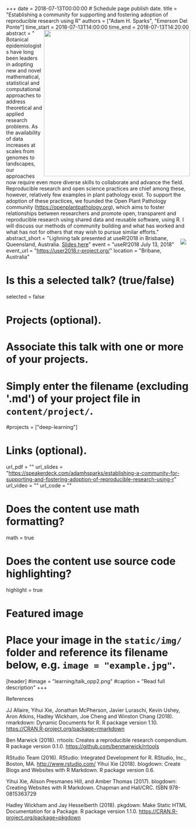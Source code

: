 +++
date = 2018-07-13T00:00:00  # Schedule page publish date.
title = "Establishing a community for supporting and fostering adoption of reproducible research using R"
authors = ["Adam H. Sparks", "Emerson Del Ponte"]
time_start = 2018-07-13T14:00:00
time_end = 2018-07-13T14:20:00
abstract = "<img src = '/img/learning/talk_opp1.png' width=400 align=right> Botanical epidemiologists have long been leaders in adopting new and novel mathematical, statistical and computational approaches to address theoretical and applied research problems. As the availability of data increases at scales from genomes to landscapes, our approaches now require even more diverse skills to collaborate and advance the field. Reproducible research and open science practices are chief among these, however, relatively few examples in plant pathology exist. To support the adoption of these practices, we founded the Open Plant Pathology community (https://openplantpathology.org), which aims to foster relationships between researchers and promote open, transparent and reproducible research using shared data and reusable software, using R. I will discuss our methods of community building and what has worked and what has not for others that may wish to pursue similar efforts."
abstract_short = "<img style = 'margin: 10px' src = '/img/learning/talk_opp2.png' align=right>Lighning talk presented at useR!2018 in Brisbane, Queensland, Australia. [Slides here](https://speakerdeck.com/adamhsparks/establishing-a-community-for-supporting-and-fostering-adoption-of-reproducible-research-using-r)"
event = "useR!2018 July 13, 2018"
event_url = "https://user2018.r-project.org/"
location = "Bribane, Australia"

# Is this a selected talk? (true/false)
selected = false

# Projects (optional).
#   Associate this talk with one or more of your projects.
#   Simply enter the filename (excluding '.md') of your project file in `content/project/`.
#projects = ["deep-learning"]

# Links (optional).
url_pdf = ""
url_slides = "https://speakerdeck.com/adamhsparks/establishing-a-community-for-supporting-and-fostering-adoption-of-reproducible-research-using-r"
url_video = ""
url_code = ""

# Does the content use math formatting?
math = true

# Does the content use source code highlighting?
highlight = true

# Featured image
# Place your image in the `static/img/` folder and reference its filename below, e.g. `image = "example.jpg"`.
[header]
#image = "learning/talk_opp2.png"
#caption = "Read full description"
+++

References 

JJ Allaire, Yihui Xie, Jonathan McPherson, Javier Luraschi, Kevin Ushey, Aron Atkins, Hadley Wickham, Joe Cheng and Winston Chang (2018). rmarkdown: Dynamic Documents for R. R package version 1.10. https://CRAN.R-project.org/package=rmarkdown

Ben Marwick (2018). rrtools: Creates a reproducible research compendium. R package version 0.1.0. https://github.com/benmarwick/rrtools

RStudio Team (2016). RStudio: Integrated Development for R. RStudio, Inc., Boston, MA. http://www.rstudio.com/
Yihui Xie (2018). blogdown: Create Blogs and Websites with R Markdown. R package version 0.6.

Yihui Xie, Alison Presmanes Hill, and Amber Thomas (2017). blogdown: Creating Websites with R Markdown. Chapman and Hall/CRC. ISBN 978-0815363729

Hadley Wickham and Jay Hesselberth (2018). pkgdown: Make Static HTML Documentation for a Package. R package version 1.1.0. https://CRAN.R-project.org/package=pkgdown
